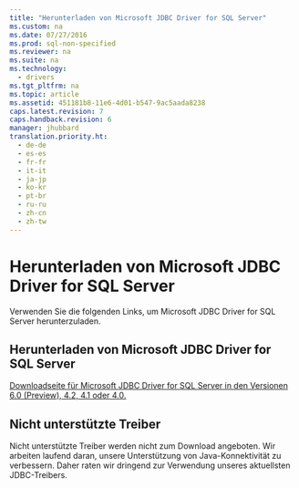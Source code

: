 ```yaml
---
title: "Herunterladen von Microsoft JDBC Driver for SQL Server"
ms.custom: na
ms.date: 07/27/2016
ms.prod: sql-non-specified
ms.reviewer: na
ms.suite: na
ms.technology: 
  - drivers
ms.tgt_pltfrm: na
ms.topic: article
ms.assetid: 451181b8-11e6-4d01-b547-9ac5aada8238
caps.latest.revision: 7
caps.handback.revision: 6
manager: jhubbard
translation.priority.ht: 
  - de-de
  - es-es
  - fr-fr
  - it-it
  - ja-jp
  - ko-kr
  - pt-br
  - ru-ru
  - zh-cn
  - zh-tw
---
```

# Herunterladen von Microsoft JDBC Driver for SQL Server
  Verwenden Sie die folgenden Links, um Microsoft JDBC Driver for SQL Server herunterzuladen.  
  
## Herunterladen von Microsoft JDBC Driver for SQL Server  
 [Downloadseite für Microsoft JDBC Driver for SQL Server in den Versionen 6.0 \(Preview\), 4.2, 4.1 oder 4.0.](http://go.microsoft.com/fwlink/?LinkId=245496)  
  
## Nicht unterstützte Treiber  
 Nicht unterstützte Treiber werden nicht zum Download angeboten. Wir arbeiten laufend daran, unsere Unterstützung von Java\-Konnektivität zu verbessern. Daher raten wir dringend zur Verwendung unseres aktuellsten JDBC\-Treibers.  
  
  
